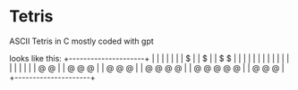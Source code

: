 # Tetris
ASCII Tetris in C mostly coded with gpt

looks like this:
+---------------------+
|                     |
|                     |
|                     |
|         $           |
|         $           |
|         $ $         |
|                     |
|                     |
|                     |
|                     |
|                     |
|                     |
|                     |
|                     |
|           @ @       |
|           @ @   @   |
|         @ @     @   |
|         @ @     @ @ |
|       @ @   @ @ @   |
|       @ @   @       |
+---------------------+
